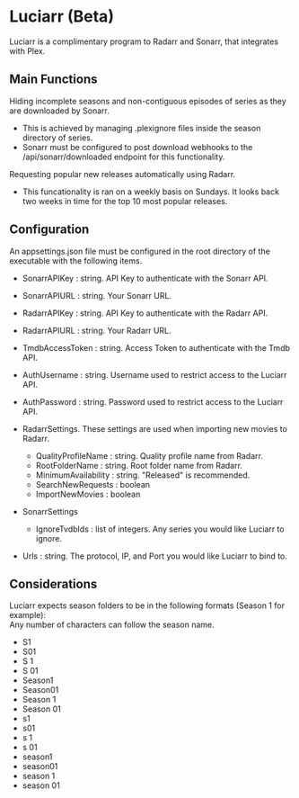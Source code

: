# Luciarr (Beta)
Luciarr is a complimentary program to Radarr and Sonarr, that integrates with Plex.

## Main Functions
Hiding incomplete seasons and non-contiguous episodes of series as they are downloaded by Sonarr.
 - This is achieved by managing .plexignore files inside the season directory of series.
 - Sonarr must be configured to post download webhooks to the /api/sonarr/downloaded endpoint for this functionality.

Requesting popular new releases automatically using Radarr.
 - This funcationality is ran on a weekly basis on Sundays. It looks back two weeks in time for the top 10 most popular releases.

## Configuration
An appsettings.json file must be configured in the root directory of the executable with the following items.

- SonarrAPIKey : string. API Key to authenticate with the Sonarr API.
- SonarrAPIURL : string. Your Sonarr URL.
- RadarrAPIKey : string. API Key to authenticate with the Radarr API.
- RadarrAPIURL : string. Your Radarr URL.
- TmdbAccessToken : string. Access Token to authenticate with the Tmdb API.
- AuthUsername : string. Username used to restrict access to the Luciarr API.
- AuthPassword : string. Password used to restrict access to the Luciarr API.

- RadarrSettings. These settings are used when importing new movies to Radarr.
  - QualityProfileName : string. Quality profile name from Radarr.
  - RootFolderName : string. Root folder name from Radarr.
  - MinimumAvailability : string. "Released" is recommended.
  - SearchNewRequests : boolean
  - ImportNewMovies : boolean

- SonarrSettings
  - IgnoreTvdbIds : list of integers. Any series you would like Luciarr to ignore.

- Urls : string. The protocol, IP, and Port you would like Luciarr to bind to.

## Considerations
Luciarr expects season folders to be in the following formats (Season 1 for example): <br>
Any number of characters can follow the season name.
- S1
- S01
- S 1
- S 01
- Season1
- Season01
- Season 1
- Season 01
- s1
- s01
- s 1
- s 01
- season1
- season01
- season 1
- season 01